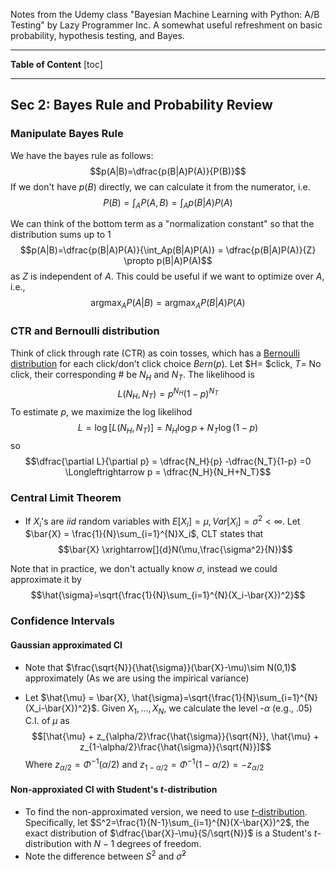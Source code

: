 Notes from the Udemy class "Bayesian Machine Learning with Python: A/B Testing" by Lazy Programmer Inc. A somewhat useful refreshment on basic probability, hypothesis testing, and Bayes.

******
**Table of Content**
[toc]

******
## Sec 2: Bayes Rule and Probability Review

### Manipulate Bayes Rule

We have the bayes rule as follows:
$$p(A|B)=\dfrac{p(B|A)P(A)}{P(B)}$$
If we don't have $p(B)$ directly, we can calculate it from the numerator, i.e.
$$P(B) = \int_A P(A,B) = \int_Ap(B|A)P(A)$$

We can think of the bottom term as a "normalization constant" so that the distribution sums up to 1
$$p(A|B)=\dfrac{p(B|A)P(A)}{\int_Ap(B|A)P(A)} = \dfrac{p(B|A)P(A)}{Z} \propto p(B|A)P(A)$$
as $Z$ is independent of $A$. This could be useful if we want to optimize over $A$, i.e.,
$$\text{argmax}_A P(A|B) = \text{argmax}_A P(B|A) P(A)$$

### CTR and Bernoulli distribution
Think of click through rate (CTR) as coin tosses, which has a [Bernoulli distribution](https://en.wikipedia.org/wiki/Bernoulli_distribution) for each click/don't click choice $Bern(p)$. Let $H= $click, $T=$ No click, their corresponding # be $N_H$ and $N_T$. The likelihood is
$$L(N_H, N_T) = p^{N_H}(1-p)^{N_T}$$
To estimate $p$, we maximize the log likelihod
$$
L = \log[L(N_H, N_T)]=N_H\log p + N_T\log(1-p)
$$
so $$\dfrac{\partial L}{\partial p} = \dfrac{N_H}{p} -\dfrac{N_T}{1-p} =0 \Longleftrightarrow p = \dfrac{N_H}{N_H+N_T}$$

### Central Limit Theorem
* If $X_i$'s are $iid$ random variables with $E[X_i] = \mu, Var[X_i]=\sigma^2<\infty$. Let $\bar{X} = \frac{1}{N}\sum_{i=1}^{N}X_i$, CLT states that $$\bar{X} \xrightarrow[]{d}N(\mu,\frac{\sigma^2}{N})$$

Note that in practice, we don't actually know $\sigma$, instead we could approximate it by
$$\hat{\sigma}=\sqrt{\frac{1}{N}\sum_{i=1}^{N}(X_i-\bar{X})^2}$$

### Confidence Intervals
#### Gaussian approximated CI
* Note that $\frac{\sqrt{N}}{\hat{\sigma}}(\bar{X}-\mu)\sim N(0,1)$ approximately (As we are using the impirical variance)

* Let $\hat{\mu} = \bar{X}, \hat{\sigma}=\sqrt{\frac{1}{N}\sum_{i=1}^{N}(X_i-\bar{X})^2}$. Given $X_1, ..., X_N$, we calculate the level -$\alpha$ (e.g., $.05$) C.I. of $\mu$ as
$$[\hat{\mu} + z_{\alpha/2}\frac{\hat{\sigma}}{\sqrt{N}}, \hat{\mu} + z_{1-\alpha/2}\frac{\hat{\sigma}}{\sqrt{N}}]$$Where $z_{\alpha/2} = \Phi^{-1}(\alpha/2)$ and $z_{1-\alpha/2}= \Phi^{-1}(1-\alpha/2)=-z_{\alpha/2}$

#### Non-approxiated CI with Student's $t$-distribution
* To find the non-approximated version, we need to use [$t$-distribution](https://en.wikipedia.org/wiki/Student%27s_t-distribution). Specifically, let $S^2=\frac{1}{N-1}\sum_{i=1}^{N}(X-\bar{X})^2$, the exact distribution of $\dfrac{\bar{X}-\mu}{S/\sqrt{N}}$ is a Student's $t$-distribution with $N-1$ degrees of freedom.
* Note the difference between $S^2$ and $\hat{\sigma}^2$
